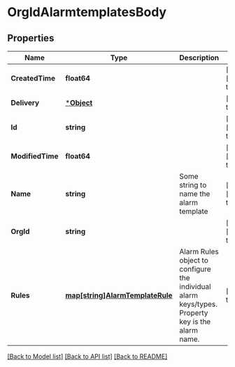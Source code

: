 # OrgIdAlarmtemplatesBody

## Properties
Name | Type | Description | Notes
------------ | ------------- | ------------- | -------------
**CreatedTime** | **float64** |  | [optional] [default to null]
**Delivery** | [***Object**](.md) |  | [default to null]
**Id** | **string** |  | [optional] [default to null]
**ModifiedTime** | **float64** |  | [optional] [default to null]
**Name** | **string** | Some string to name the alarm template | [optional] [default to null]
**OrgId** | **string** |  | [optional] [default to null]
**Rules** | [**map[string]AlarmTemplateRule**](alarm_template_rule.md) | Alarm Rules object to configure the individual alarm keys/types. Property key is the alarm name. | [default to null]

[[Back to Model list]](../README.md#documentation-for-models) [[Back to API list]](../README.md#documentation-for-api-endpoints) [[Back to README]](../README.md)

